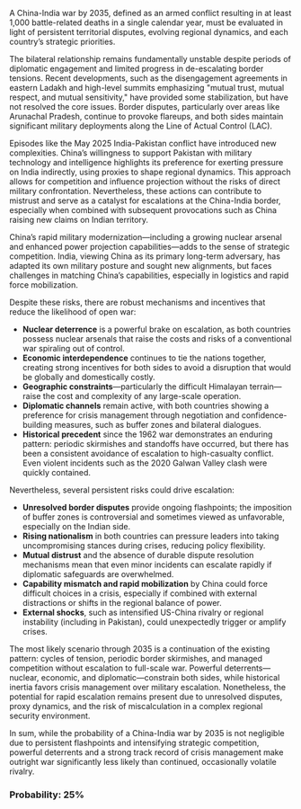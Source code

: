 A China-India war by 2035, defined as an armed conflict resulting in at least 1,000 battle-related deaths in a single calendar year, must be evaluated in light of persistent territorial disputes, evolving regional dynamics, and each country’s strategic priorities.

The bilateral relationship remains fundamentally unstable despite periods of diplomatic engagement and limited progress in de-escalating border tensions. Recent developments, such as the disengagement agreements in eastern Ladakh and high-level summits emphasizing "mutual trust, mutual respect, and mutual sensitivity," have provided some stabilization, but have not resolved the core issues. Border disputes, particularly over areas like Arunachal Pradesh, continue to provoke flareups, and both sides maintain significant military deployments along the Line of Actual Control (LAC).

Episodes like the May 2025 India-Pakistan conflict have introduced new complexities. China’s willingness to support Pakistan with military technology and intelligence highlights its preference for exerting pressure on India indirectly, using proxies to shape regional dynamics. This approach allows for competition and influence projection without the risks of direct military confrontation. Nevertheless, these actions can contribute to mistrust and serve as a catalyst for escalations at the China-India border, especially when combined with subsequent provocations such as China raising new claims on Indian territory.

China’s rapid military modernization—including a growing nuclear arsenal and enhanced power projection capabilities—adds to the sense of strategic competition. India, viewing China as its primary long-term adversary, has adapted its own military posture and sought new alignments, but faces challenges in matching China’s capabilities, especially in logistics and rapid force mobilization.

Despite these risks, there are robust mechanisms and incentives that reduce the likelihood of open war:

- **Nuclear deterrence** is a powerful brake on escalation, as both countries possess nuclear arsenals that raise the costs and risks of a conventional war spiraling out of control.
- **Economic interdependence** continues to tie the nations together, creating strong incentives for both sides to avoid a disruption that would be globally and domestically costly.
- **Geographic constraints**—particularly the difficult Himalayan terrain—raise the cost and complexity of any large-scale operation.
- **Diplomatic channels** remain active, with both countries showing a preference for crisis management through negotiation and confidence-building measures, such as buffer zones and bilateral dialogues.
- **Historical precedent** since the 1962 war demonstrates an enduring pattern: periodic skirmishes and standoffs have occurred, but there has been a consistent avoidance of escalation to high-casualty conflict. Even violent incidents such as the 2020 Galwan Valley clash were quickly contained.

Nevertheless, several persistent risks could drive escalation:

- **Unresolved border disputes** provide ongoing flashpoints; the imposition of buffer zones is controversial and sometimes viewed as unfavorable, especially on the Indian side.
- **Rising nationalism** in both countries can pressure leaders into taking uncompromising stances during crises, reducing policy flexibility.
- **Mutual distrust** and the absence of durable dispute resolution mechanisms mean that even minor incidents can escalate rapidly if diplomatic safeguards are overwhelmed.
- **Capability mismatch and rapid mobilization** by China could force difficult choices in a crisis, especially if combined with external distractions or shifts in the regional balance of power.
- **External shocks**, such as intensified US-China rivalry or regional instability (including in Pakistan), could unexpectedly trigger or amplify crises.

The most likely scenario through 2035 is a continuation of the existing pattern: cycles of tension, periodic border skirmishes, and managed competition without escalation to full-scale war. Powerful deterrents—nuclear, economic, and diplomatic—constrain both sides, while historical inertia favors crisis management over military escalation. Nonetheless, the potential for rapid escalation remains present due to unresolved disputes, proxy dynamics, and the risk of miscalculation in a complex regional security environment.

In sum, while the probability of a China-India war by 2035 is not negligible due to persistent flashpoints and intensifying strategic competition, powerful deterrents and a strong track record of crisis management make outright war significantly less likely than continued, occasionally volatile rivalry.

### Probability: 25%